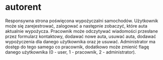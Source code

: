 # autorent
Responsywna strona poświęcona wypożyczalni samochodów.
Użytkownik może się zarejestrować, zalogować a następnie zobaczyć, które auta aktualnie wypożycza.
Pracownik może odczytywać wiadomości przesłane przez formularz kontaktowy, dodawać nowe auta, usuwać auta, dodawać wypożyczenia dla danego użytkownika oraz je usuwać.
Administrator ma dostęp do tego samego co pracownik, dodatkowo może zmienić flagę danego użytkownika (0 - user, 1 - pracownik, 2 - administrator).
